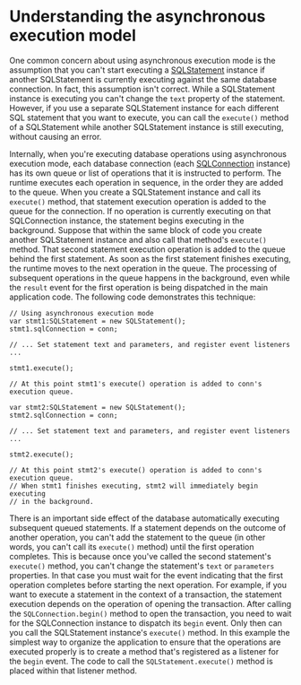 # Understanding the asynchronous execution model

<div>

One common concern about using asynchronous execution mode is the assumption
that you can't start executing a
[SQLStatement](https://help.adobe.com/en_US/Flash/CS5/AS3LR/flash/data/SQLStatement.html)
instance if another SQLStatement is currently executing against the same
database connection. In fact, this assumption isn't correct. While a
SQLStatement instance is executing you can't change the `text` property of the
statement. However, if you use a separate SQLStatement instance for each
different SQL statement that you want to execute, you can call the `execute()`
method of a SQLStatement while another SQLStatement instance is still executing,
without causing an error.

Internally, when you're executing database operations using asynchronous
execution mode, each database connection (each
[SQLConnection](https://help.adobe.com/en_US/Flash/CS5/AS3LR/flash/data/SQLConnection.html)
instance) has its own queue or list of operations that it is instructed to
perform. The runtime executes each operation in sequence, in the order they are
added to the queue. When you create a SQLStatement instance and call its
`execute()` method, that statement execution operation is added to the queue for
the connection. If no operation is currently executing on that SQLConnection
instance, the statement begins executing in the background. Suppose that within
the same block of code you create another SQLStatement instance and also call
that method's `execute()` method. That second statement execution operation is
added to the queue behind the first statement. As soon as the first statement
finishes executing, the runtime moves to the next operation in the queue. The
processing of subsequent operations in the queue happens in the background, even
while the `result` event for the first operation is being dispatched in the main
application code. The following code demonstrates this technique:

    // Using asynchronous execution mode
    var stmt1:SQLStatement = new SQLStatement();
    stmt1.sqlConnection = conn;

    // ... Set statement text and parameters, and register event listeners ...

    stmt1.execute();

    // At this point stmt1's execute() operation is added to conn's execution queue.

    var stmt2:SQLStatement = new SQLStatement();
    stmt2.sqlConnection = conn;

    // ... Set statement text and parameters, and register event listeners ...

    stmt2.execute();

    // At this point stmt2's execute() operation is added to conn's execution queue.
    // When stmt1 finishes executing, stmt2 will immediately begin executing
    // in the background.

There is an important side effect of the database automatically executing
subsequent queued statements. If a statement depends on the outcome of another
operation, you can't add the statement to the queue (in other words, you can't
call its `execute()` method) until the first operation completes. This is
because once you've called the second statement's `execute()` method, you can't
change the statement's `text` or `parameters` properties. In that case you must
wait for the event indicating that the first operation completes before starting
the next operation. For example, if you want to execute a statement in the
context of a transaction, the statement execution depends on the operation of
opening the transaction. After calling the `SQLConnection.begin()` method to
open the transaction, you need to wait for the SQLConnection instance to
dispatch its `begin` event. Only then can you call the SQLStatement instance's
`execute()` method. In this example the simplest way to organize the application
to ensure that the operations are executed properly is to create a method that's
registered as a listener for the `begin` event. The code to call the
`SQLStatement.execute()` method is placed within that listener method.

</div>

<div>

<div>

</div>

</div>
